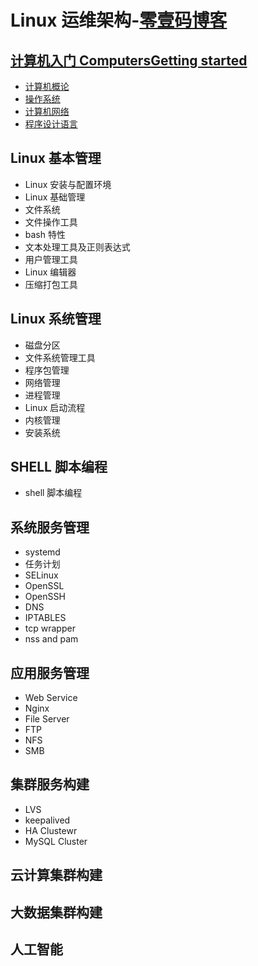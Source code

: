 # Linux 运维架构-[零壹码博客](https://lingyima.com)
## [计算机入门 ComputersGetting started](./computerGetting-started/)
- [计算机概论](./computerGetting-started/computer-concepts.md)
- [操作系统](./computerGetting-started/operating-system.md)
- [计算机网络](./computerGetting-started/computer-network.md)
- [程序设计语言](./computerGetting-started/programming-language.md)

## Linux 基本管理
- Linux 安装与配置环境
- Linux 基础管理
- 文件系统
- 文件操作工具
- bash 特性
- 文本处理工具及正则表达式
- 用户管理工具
- Linux 编辑器
- 压缩打包工具

## Linux 系统管理
- 磁盘分区
- 文件系统管理工具
- 程序包管理
- 网络管理
- 进程管理
- Linux 启动流程
- 内核管理
- 安装系统

## SHELL 脚本编程
- shell 脚本编程

## 系统服务管理
- systemd
- 任务计划
- SELinux
- OpenSSL
- OpenSSH
- DNS
- IPTABLES
- tcp wrapper
- nss and pam

## 应用服务管理
- Web Service
- Nginx
- File Server
- FTP 
- NFS
- SMB

## 集群服务构建
- LVS
- keepalived
- HA Clustewr
- MySQL Cluster

## 云计算集群构建

## 大数据集群构建

## 人工智能